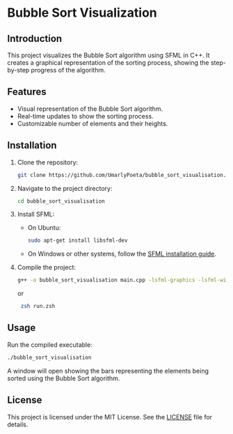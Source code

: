 # Bubble Sort Visualization

## Introduction
This project visualizes the Bubble Sort algorithm using SFML in C++. It creates a graphical representation of the sorting process, showing the step-by-step progress of the algorithm.

## Features
- Visual representation of the Bubble Sort algorithm.
- Real-time updates to show the sorting process.
- Customizable number of elements and their heights.

## Installation
1. Clone the repository:
    ```sh
    git clone https://github.com/UmarlyPoeta/bubble_sort_visualisation.git
    ```
2. Navigate to the project directory:
    ```sh
    cd bubble_sort_visualisation
    ```
3. Install SFML:
    - On Ubuntu:
        ```sh
        sudo apt-get install libsfml-dev
        ```
    - On Windows or other systems, follow the [SFML installation guide](https://www.sfml-dev.org/tutorials/2.5/).

4. Compile the project:
    ```sh
    g++ -o bubble_sort_visualisation main.cpp -lsfml-graphics -lsfml-window -lsfml-system
    ```
    or
   ```sh
    zsh run.zsh
    ```

## Usage
Run the compiled executable:
```sh
./bubble_sort_visualisation
```
A window will open showing the bars representing the elements being sorted using the Bubble Sort algorithm.

## License
This project is licensed under the MIT License. See the [LICENSE](LICENSE) file for details.
